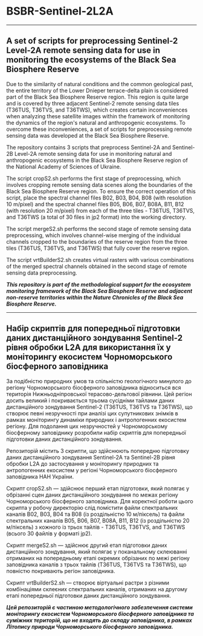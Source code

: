 # BSBR-Sentinel-2L2A
***
A set of scripts for preprocessing Sentinel-2 Level-2A remote sensing data for use in monitoring the ecosystems of the Black Sea Biosphere Reserve
---

Due to the similarity of natural conditions and the common geological past, the entire territory of the Lower Dnieper terrace-delta plain is considered part of the Black Sea Biosphere Reserve region. This region is quite large and is covered by three adjacent Sentinel-2 remote sensing data tiles (T36TUS, T36TVS, and T36TWS), which creates certain inconveniences when analyzing these satellite images within the framework of monitoring the dynamics of the region's natural and anthropogenic ecosystems. To overcome these inconveniences, a set of scripts for preprocessing remote sensing data was developed at the Black Sea Biosphere Reserve.

The repository contains 3 scripts that preprocess Sentinel-2A and Sentinel-2B Level-2A remote sensing data for use in monitoring natural and anthropogenic ecosystems in the Black Sea Biosphere Reserve region of the National Academy of Sciences of Ukraine.

The script cropS2.sh performs the first stage of preprocessing, which involves cropping remote sensing data scenes along the boundaries of the Black Sea Biosphere Reserve region. To ensure the correct operation of this script, place the spectral channel files B02, B03, B04, B08 (with resolution 10 m/pixel) and the spectral channel files B05, B06, B07, B08A, B11, B12 (with resolution 20 m/pixel) from each of the three tiles - T36TUS, T36TVS, and T36TWS (a total of 30 files in jp2 format) into the working directory.

The script mergeS2.sh performs the second stage of remote sensing data preprocessing, which involves channel-wise merging of the individual channels cropped to the boundaries of the reserve region from the three tiles (T36TUS, T36TVS, and T36TWS) that fully cover the reserve region.

The script vrtBuilderS2.sh creates virtual rasters with various combinations of the merged spectral channels obtained in the second stage of remote sensing data preprocessing.

_**This repository is part of the methodological support for the ecosystem monitoring framework of the Black Sea Biosphere Reserve and adjacent non-reserve territories within the Nature Chronicles of the Black Sea Biosphere Reserve.**_
<br />
***
Набір скриптів для попередньої підготовки даних дистанційного зондування Sentinel-2 рівня обробки L2A для використання їх у моніторингу екосистем Чорноморського біосферного заповідника
---

За подібністю природних умов та спільністю геологічного минулого до регіону Чорноморського біосферного заповідника відноситься вся територія Нижньодніпровської терасово-дельтової рівнини. Цей регіон досить великий і покривається трьома сусідніми тайлами даних дистанційного зондування Sentinel-2 (T36TUS, T36TVS та T36TWS), що створює певні незручності при аналізі цих супутникових знімків в рамках моніторингу динаміки природних і антропогенних екосистем регіону. Для подолання цих незручностей у Чорноморському біосферному заповіднику розробили набір скриптів для попередньої підготовки даних дистанційного зондування.

Репозиторій містить 3 скрипти, що здійснюють попередню підготовку даних дистанційного зондування Sentinel-2A та Sentinel-2B рівня обробки L2A до застосування у моніторингу природних та антропогенних екосистем у регіоні Чорноморського біосферного заповідника НАН України.

Скрипт cropS2.sh — здійснює перший етап підготовки, який полягає у обрізанні сцен даних дистанційного зондування по межах регіону Чорноморського біосферного заповідника. Для коректної роботи цього скрипта у робочу директорію слід помістити файли спектральних каналів B02, B03, B04 та B08 (із роздільністю 10 м/піксель) та файли спектральних каналів B05, B06, B07, B08A, B11, B12 (із роздільністю 20 м/піксель) з кожного із трьох тайлів - T36TUS, T36TVS, and T36TWS (всього 30 файлів у форматі jp2).

Скрипт mergeS2.sh — здійснює другий етап підготовки даних дистанційного зондування, який полягає у поканальному склеюванні отриманих на попередньому етапі окремих обрізаних по межі регіону заповідника каналів з трьох тайлів (T36TUS, T36TVS та T36TWS), що повністю покривають регіон заповідника.

Скрипт vrtBuilderS2.sh — створює віртуальні растри з різними комбінаціями склеєних спектральних каналів, отриманих на другому етапі попередньої підготовки даних дистанційного зондування.

_**Цей репозиторій є частиною методологічного забезпечення системи моніторингу екосистем Чорноморського біосферного заповідника та суміжних територій, що не входять до складу заповідника, в рамках Літопису природи Чорноморського біосферного заповідника.**_
